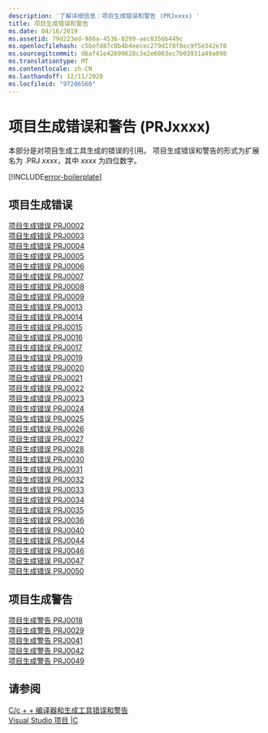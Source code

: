 ```yaml
---
description: '了解详细信息：项目生成错误和警告 (PRJxxxx) '
title: 项目生成错误和警告
ms.date: 04/16/2019
ms.assetid: 79d223ed-986a-4536-8299-aec8356b449c
ms.openlocfilehash: c5befd87c0b4b4eecec279d1f8f8ec9f5e342e78
ms.sourcegitcommit: d6af41e42699628c3e2e6063ec7b03931a49a098
ms.translationtype: MT
ms.contentlocale: zh-CN
ms.lasthandoff: 12/11/2020
ms.locfileid: "97206560"
---
```

# <a name="project-build-errors-and-warnings-prjxxxx"></a>项目生成错误和警告 (PRJxxxx)

本部分是对项目生成工具生成的错误的引用。 项目生成错误和警告的形式为扩展名为 .PRJ *xxxx*，其中 *xxxx* 为四位数字。

[!INCLUDE[error-boilerplate](../../error-messages/includes/error-boilerplate.md)]

## <a name="project-build-errors"></a>项目生成错误

[项目生成错误 PRJ0002](project-build-error-prj0002.md) \
[项目生成错误 PRJ0003](project-build-error-prj0003.md) \
[项目生成错误 PRJ0004](project-build-error-prj0004.md) \
[项目生成错误 PRJ0005](project-build-error-prj0005.md) \
[项目生成错误 PRJ0006](project-build-error-prj0006.md) \
[项目生成错误 PRJ0007](project-build-error-prj0007.md) \
[项目生成错误 PRJ0008](project-build-error-prj0008.md) \
[项目生成错误 PRJ0009](project-build-error-prj0009.md) \
[项目生成错误 PRJ0013](project-build-error-prj0013.md) \
[项目生成错误 PRJ0014](project-build-error-prj0014.md) \
[项目生成错误 PRJ0015](project-build-error-prj0015.md) \
[项目生成错误 PRJ0016](project-build-error-prj0016.md) \
[项目生成错误 PRJ0017](project-build-error-prj0017.md) \
[项目生成错误 PRJ0019](project-build-error-prj0019.md) \
[项目生成错误 PRJ0020](project-build-error-prj0020.md) \
[项目生成错误 PRJ0021](project-build-error-prj0021.md) \
[项目生成错误 PRJ0022](project-build-error-prj0022.md) \
[项目生成错误 PRJ0023](project-build-error-prj0023.md) \
[项目生成错误 PRJ0024](project-build-error-prj0024.md) \
[项目生成错误 PRJ0025](project-build-error-prj0025.md) \
[项目生成错误 PRJ0026](project-build-error-prj0026.md) \
[项目生成错误 PRJ0027](project-build-error-prj0027.md) \
[项目生成错误 PRJ0028](project-build-error-prj0028.md) \
[项目生成错误 PRJ0030](project-build-error-prj0030.md) \
[项目生成错误 PRJ0031](project-build-error-prj0031.md) \
[项目生成错误 PRJ0032](project-build-error-prj0032.md) \
[项目生成错误 PRJ0033](project-build-error-prj0033.md) \
[项目生成错误 PRJ0034](project-build-error-prj0034.md) \
[项目生成错误 PRJ0035](project-build-error-prj0035.md) \
[项目生成错误 PRJ0036](project-build-error-prj0036.md) \
[项目生成错误 PRJ0040](project-build-error-prj0040.md) \
[项目生成错误 PRJ0044](project-build-error-prj0044.md) \
[项目生成错误 PRJ0046](project-build-error-prj0046.md) \
[项目生成错误 PRJ0047](project-build-error-prj0047.md) \
[项目生成错误 PRJ0050](project-build-error-prj0050.md)

## <a name="project-build-warnings"></a>项目生成警告

[项目生成警告 PRJ0018](project-build-warning-prj0018.md) \
[项目生成警告 PRJ0029](project-build-warning-prj0029.md) \
[项目生成警告 PRJ0041](project-build-warning-prj0041.md) \
[项目生成警告 PRJ0042](project-build-warning-prj0042.md) \
[项目生成警告 PRJ0049](project-build-warning-prj0049.md)

## <a name="see-also"></a>请参阅

[C/c + + 编译器和生成工具错误和警告](../compiler-errors-1/c-cpp-build-errors.md) \
[Visual Studio 项目 |C](../../build/creating-and-managing-visual-cpp-projects.md)
